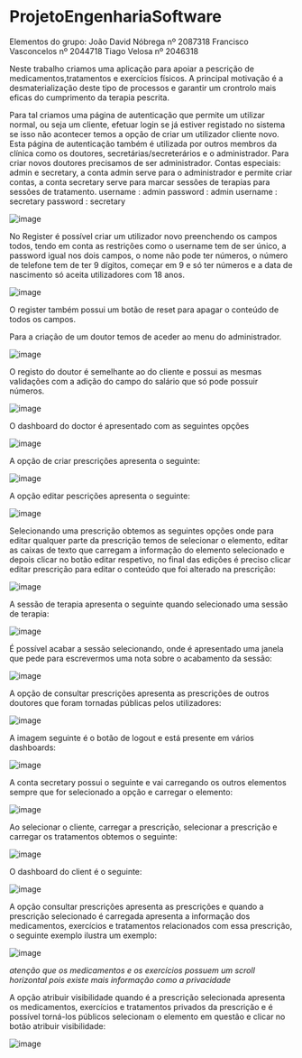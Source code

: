 # ProjetoEngenhariaSoftware

Elementos do grupo: João David Nóbrega nº 2087318 Francisco Vasconcelos nº 2044718 Tiago Velosa nº 2046318

Neste trabalho criamos uma aplicação para apoiar a pescrição de medicamentos,tratamentos e exercícios físicos. A principal motivação é a desmaterialização deste tipo de processos e garantir um crontrolo mais eficas do cumprimento da terapia pescrita.

Para tal criamos uma página de autenticação que permite um utilizar normal, ou seja um cliente, efetuar login se já estiver registado no sistema se isso não acontecer temos a opção de criar um utilizador cliente novo.
Esta página de autenticação também é utilizada por outros membros da clínica como os doutores, secretárias/secreterários e o administrador.
Para criar novos doutores precisamos de ser administrador.
Contas especiais: admin e secretary, a conta admin serve para o administrador e permite criar contas, a conta secretary serve para marcar sessões de terapias para sessões de tratamento.
username : admin
password : admin
username : secretary
password : secretary

![image](https://user-images.githubusercontent.com/49655530/123288352-66232a00-d507-11eb-92a5-e7c69dc5b1c4.png)


No Register é possível criar um utilizador novo preenchendo os campos todos, tendo em conta as restrições como o username tem de ser único, a password igual nos dois campos, o nome não pode ter números, o número de telefone tem de ter 9 dígitos, começar em 9 e só ter números e a data de nascimento só aceita utilizadores com 18 anos.

![image](https://user-images.githubusercontent.com/49655530/123289385-56581580-d508-11eb-8083-e066ed95403c.png)

O register também possui um botão de reset para apagar o conteúdo de todos os campos.

Para a criação de um doutor temos de aceder ao menu do administrador.

![image](https://user-images.githubusercontent.com/49655530/123289851-b5b62580-d508-11eb-8359-4cff8a0972e3.png)

O registo do doutor é semelhante ao do cliente e possui as mesmas validações com a adição do campo do salário que só pode possuir números.

![image](https://user-images.githubusercontent.com/49655530/123290153-f3b34980-d508-11eb-9e31-066f25aa10ae.png)

O dashboard do doctor é apresentado com as seguintes opções 

![image](https://user-images.githubusercontent.com/49655530/123290517-4260e380-d509-11eb-9cd6-611c4e55b268.png)

A opção de criar prescrições apresenta o seguinte:

![image](https://user-images.githubusercontent.com/49655530/123290678-6290a280-d509-11eb-82b5-f064a14a840e.png)


A opção editar pescrições apresenta o seguinte:

![image](https://user-images.githubusercontent.com/49655530/123290798-789e6300-d509-11eb-9b7f-f43a9e2d79b8.png)


Selecionando uma prescrição obtemos as seguintes opções onde para editar qualquer parte da prescrição temos de selecionar o elemento, editar as caixas de texto que carregam a informação do elemento selecionado e depois clicar no botão editar respetivo, no final das edições é preciso clicar editar prescrição para editar o conteúdo que foi alterado na prescrição:

![image](https://user-images.githubusercontent.com/49655530/123290979-9b307c00-d509-11eb-9ddc-1eeb8196dec3.png)

A sessão de terapia apresenta o seguinte quando selecionado uma sessão de terapia:

![image](https://user-images.githubusercontent.com/49655530/123292504-029afb80-d50b-11eb-9976-65026d03d6c3.png)

É possível acabar a sessão selecionando, onde é apresentado uma janela que pede para escrevermos uma nota sobre o acabamento da sessão:

![image](https://user-images.githubusercontent.com/49655530/123292704-38d87b00-d50b-11eb-827f-bfa555af1185.png)

A opção de consultar prescrições apresenta as prescrições de outros doutores que foram tornadas públicas pelos utilizadores:

![image](https://user-images.githubusercontent.com/49655530/123294504-d08a9900-d50c-11eb-8c8d-e275b26b3927.png)


A imagem seguinte é o botão de logout e está presente em vários dashboards:

![image](https://user-images.githubusercontent.com/49655530/123294616-eb5d0d80-d50c-11eb-858f-46d4df71df6e.png)



A conta secretary possui o seguinte e vai carregando os outros elementos sempre que for selecionado a opção e carregar o elemento:

![image](https://user-images.githubusercontent.com/49655530/123291476-0c702f00-d50a-11eb-98b2-cd9488c5498d.png)

Ao selecionar o cliente, carregar a prescrição, selecionar a prescrição e carregar os tratamentos obtemos o seguinte:

![image](https://user-images.githubusercontent.com/49655530/123292382-e8f9b400-d50a-11eb-99b3-78fe4032032c.png)

O dashboard do client é o seguinte:

![image](https://user-images.githubusercontent.com/49655530/123293510-f4011400-d50b-11eb-8e7c-ec0f8fe8cd29.png)


A opção consultar prescrições apresenta as prescrições e quando a prescrição selecionado é carregada apresenta a informação dos medicamentos, exercícios e tratamentos relacionados com essa prescrição, o seguinte exemplo ilustra um exemplo:

![image](https://user-images.githubusercontent.com/49655530/123293949-4f330680-d50c-11eb-9051-b0acf41d16d3.png)

*atenção que os medicamentos e os exercícios possuem um scroll horizontal pois existe mais informação como a privacidade*

A opção atribuir visibilidade quando é a prescrição selecionada apresenta os medicamentos, exercícios e tratamentos privados da prescrição e é possível torná-los públicos selecionam o elemento em questão e clicar no botão atribuir visibilidade:

![image](https://user-images.githubusercontent.com/49655530/123294374-b0f37080-d50c-11eb-846d-437531ffcf45.png)






